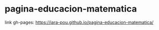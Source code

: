# pagina-educacion-matematica
link gh-pages: https://iara-pou.github.io/pagina-educacion-matematica/
